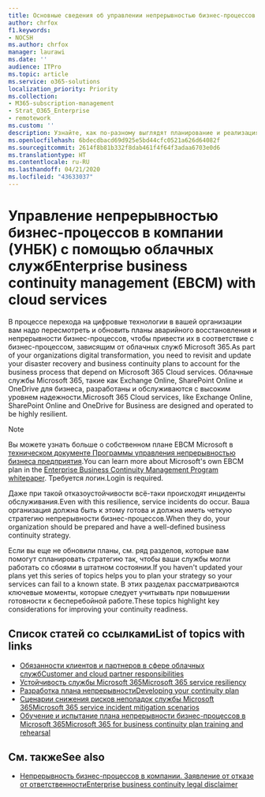```yaml
---
title: Основные сведения об управлении непрерывностью бизнес-процессов в компании с помощью облачных служб.
author: chrfox
f1.keywords:
- NOCSH
ms.author: chrfox
manager: laurawi
ms.date: ''
audience: ITPro
ms.topic: article
ms.service: o365-solutions
localization_priority: Priority
ms.collection:
- M365-subscription-management
- Strat_O365_Enterprise
- remotework
ms.custom: ''
description: Узнайте, как по-разному выглядят планирование и реализация непрерывности бизнес-процессов, если облачные службы являются частью вашего ИТ-предложения.
ms.openlocfilehash: 6bdecdbacd69d925e5bd44cfc0521a626d64082f
ms.sourcegitcommit: 2614f8b81b332f8dab461f4f64f3adaa6703e0d6
ms.translationtype: HT
ms.contentlocale: ru-RU
ms.lasthandoff: 04/21/2020
ms.locfileid: "43633037"
---
```

# <a name="enterprise-business-continuity-management-ebcm-with-cloud-services"></a><span data-ttu-id="6f943-103">Управление непрерывностью бизнес-процессов в компании (УНБК) с помощью облачных служб</span><span class="sxs-lookup"><span data-stu-id="6f943-103">Enterprise business continuity management (EBCM) with cloud services</span></span>

<span data-ttu-id="6f943-104">В процессе перехода на цифровые технологии в вашей организации вам надо пересмотреть и обновить планы аварийного восстановления и непрерывности бизнес-процессов, чтобы привести их в соответствие с бизнес-процессом, зависящим от облачных служб Microsoft 365.</span><span class="sxs-lookup"><span data-stu-id="6f943-104">As part of your organizations digital transformation, you need to revisit and update your disaster recovery and business continuity plans to account for the business process that depend on Microsoft 365 Cloud services.</span></span> <span data-ttu-id="6f943-105">Облачные службы Microsoft 365, такие как Exchange Online, SharePoint Online и OneDrive для бизнеса, разработаны и обслуживаются с высоким уровнем надежности.</span><span class="sxs-lookup"><span data-stu-id="6f943-105">Microsoft 365 Cloud services, like Exchange Online, SharePoint Online and OneDrive for Business are designed and operated to be highly resilient.</span></span>

> [!NOTE]
> <span data-ttu-id="6f943-106">Вы можете узнать больше о собственном плане EBCM Microsoft в [техническом документе Программы управления непрерывностью бизнеса предприятия](https://go.microsoft.com/fwlink/?linkid=2121521).</span><span class="sxs-lookup"><span data-stu-id="6f943-106">You can learn more about Microsoft's own EBCM plan in the [Enterprise Business Continuity Management Program whitepaper](https://go.microsoft.com/fwlink/?linkid=2121521).</span></span> <span data-ttu-id="6f943-107">Требуется логин.</span><span class="sxs-lookup"><span data-stu-id="6f943-107">Login is required.</span></span>

<span data-ttu-id="6f943-108">Даже при такой отказоустойчивости всё-таки происходят инциденты обслуживания.</span><span class="sxs-lookup"><span data-stu-id="6f943-108">Even with this resilience, service incidents do occur.</span></span> <span data-ttu-id="6f943-109">Ваша организация должна быть к этому готова и должна иметь четкую стратегию непрерывности бизнес-процессов.</span><span class="sxs-lookup"><span data-stu-id="6f943-109">When they do, your organization should be prepared and have a well-defined business continuity strategy.</span></span>

<span data-ttu-id="6f943-110">Если вы еще не обновили планы, см. ряд разделов, которые вам помогут спланировать стратегию так, чтобы ваши службы могли работать со сбоями в штатном состоянии.</span><span class="sxs-lookup"><span data-stu-id="6f943-110">If you haven't updated your plans yet this series of topics helps you to plan your strategy so your services can fail to a known state.</span></span> <span data-ttu-id="6f943-111">В этих разделах рассматриваются ключевые моменты, которые следует учитывать при повышении готовности к бесперебойной работе.</span><span class="sxs-lookup"><span data-stu-id="6f943-111">These topics highlight key considerations for improving your continuity readiness.</span></span>

## <a name="list-of-topics-with-links"></a><span data-ttu-id="6f943-112">Список статей co ссылками</span><span class="sxs-lookup"><span data-stu-id="6f943-112">List of topics with links</span></span>

- [<span data-ttu-id="6f943-113">Обязанности клиентов и партнеров в сфере облачных служб</span><span class="sxs-lookup"><span data-stu-id="6f943-113">Customer and cloud partner responsibilities</span></span>](ebcm-customer-and-cloud-partner-ebcm-responsibilities.md)
- [<span data-ttu-id="6f943-114">Устойчивость службы Microsoft 365</span><span class="sxs-lookup"><span data-stu-id="6f943-114">Microsoft 365 service resiliency</span></span>](ebcm-m365-service-resiliency.md)
- [<span data-ttu-id="6f943-115">Разработка плана непрерывности</span><span class="sxs-lookup"><span data-stu-id="6f943-115">Developing your continuity plan</span></span>](ebcm-developing-your-ebcm-plan.md)
- [<span data-ttu-id="6f943-116">Сценарии снижения рисков неполадок службы Microsoft 365</span><span class="sxs-lookup"><span data-stu-id="6f943-116">Microsoft 365 service incident mitigation scenarios</span></span>](ebcm-microsoft-365-mitigations.md)
- [<span data-ttu-id="6f943-117">Обучение и испытание плана непрерывности бизнес-процессов в Microsoft 365</span><span class="sxs-lookup"><span data-stu-id="6f943-117">Microsoft 365 for business continuity plan training and rehearsal</span></span>](ebcm-enterprise-business-continuity-management-plan-rehearsal-and-user-training.md)

## <a name="see-also"></a><span data-ttu-id="6f943-118">См. также</span><span class="sxs-lookup"><span data-stu-id="6f943-118">See also</span></span>

- [<span data-ttu-id="6f943-119">Непрерывность бизнес-процессов в компании. Заявление от отказе от ответственности</span><span class="sxs-lookup"><span data-stu-id="6f943-119">Enterprise business continuity legal disclaimer</span></span>](ebcm-legal-disclaimer.md)
